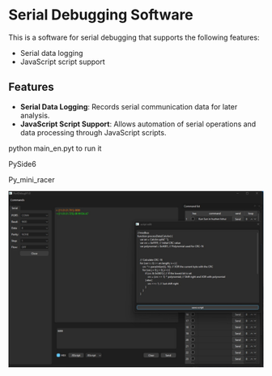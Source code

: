 # Serial Debugging Software

This is a software for serial debugging that supports the following features:

- Serial data logging
- JavaScript script support

## Features

- **Serial Data Logging**: Records serial communication data for later analysis.
- **JavaScript Script Support**: Allows automation of serial operations and data processing through JavaScript scripts.

python main_en.pyt to run it



PySide6

Py_mini_racer



![](.\main.jpg)